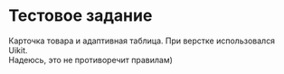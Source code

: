 # Тестовое задание
Карточка товара и адаптивная таблица.
При верстке использовался Uikit.  
Надеюсь, это не противоречит правилам)
